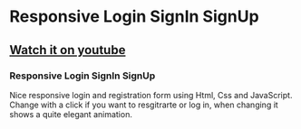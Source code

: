 # Responsive Login SignIn SignUp
## [Watch it on youtube](https://youtu.be/aHA50b0jLCo)
### Responsive Login SignIn SignUp
Nice responsive login and registration form using Html, Css and JavaScript. Change with a click if you want to resgitrarte or log in, when changing it shows a quite elegant animation.


